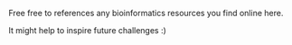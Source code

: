 Free free to references any bioinformatics resources you find online here. 

It might help to inspire future challenges :) 
